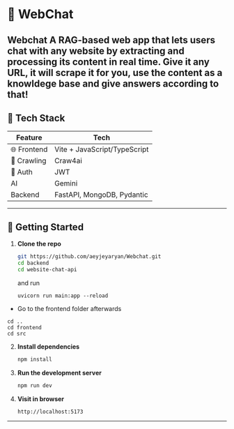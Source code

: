 

# 💬 WebChat

Webchat 
A RAG-based web app that lets users chat with any website by extracting and processing its content in real time.
Give it any URL, it will scrape it for you, use the content as a knowldege base and give answers according to that!
---

## 🧱 Tech Stack

| Feature     | Tech                                       |
| ----------- | ------------------------------------------ |
| 🌐 Frontend | Vite + JavaScript/TypeScript               |
| 💅 Crawling  | Craw4ai  |
| 🔐 Auth     | JWT             |
| AI     |  Gemini |
| Backend | FastAPI, MongoDB, Pydantic |
---

## 🚀 Getting Started

1. **Clone the repo**

   ```bash
   git https://github.com/aeyjeyaryan/Webchat.git
   cd backend
   cd website-chat-api
   ```
   and run

   `uvicorn run main:app --reload`

* Go to the frontend folder afterwards
```
cd ..
cd frontend
cd src
```

2. **Install dependencies**

   ```bash
   npm install
   ```

3. **Run the development server**

   ```bash
   npm run dev
   ```

4. **Visit in browser**

   ```
   http://localhost:5173
   ```



---



